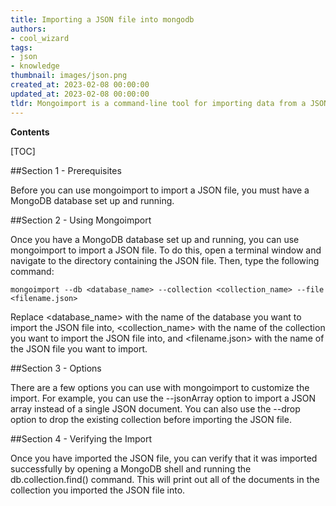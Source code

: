 ```yaml
---
title: Importing a JSON file into mongodb
authors:
- cool_wizard
tags:
- json
- knowledge
thumbnail: images/json.png
created_at: 2023-02-08 00:00:00
updated_at: 2023-02-08 00:00:00
tldr: Mongoimport is a command-line tool for importing data from a JSON file into a MongoDB database.
---
```


**Contents**

[TOC]

##Section 1 - Prerequisites

Before you can use mongoimport to import a JSON file, you must have a MongoDB database set up and running.

##Section 2 - Using Mongoimport

Once you have a MongoDB database set up and running, you can use mongoimport to import a JSON file. To do this, open a terminal window and navigate to the directory containing the JSON file. Then, type the following command:

`mongoimport --db <database_name> --collection <collection_name> --file <filename.json>`

Replace <database_name> with the name of the database you want to import the JSON file into, <collection_name> with the name of the collection you want to import the JSON file into, and <filename.json> with the name of the JSON file you want to import.

##Section 3 - Options

There are a few options you can use with mongoimport to customize the import. For example, you can use the --jsonArray option to import a JSON array instead of a single JSON document. You can also use the --drop option to drop the existing collection before importing the JSON file.

##Section 4 - Verifying the Import

Once you have imported the JSON file, you can verify that it was imported successfully by opening a MongoDB shell and running the db.collection.find() command. This will print out all of the documents in the collection you imported the JSON file into.
